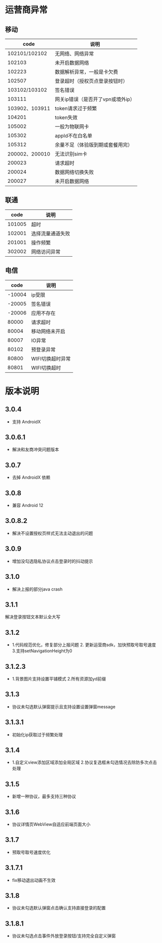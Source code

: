# 运营商异常

## 移动

| code        | 说明           |
| ----------- | -------------- |
| 102101/102102    | 无网络、网络异常 |
| 102103    | 未开启数据网络|
| 102223    | 数据解析异常，一般是卡欠费|
| 102507    | 登录超时（授权页点登录按钮时）|
| 103102/103102    | 签名错误|
| 103111    | 网关ip错误（是否开了vpn或境外ip）|
| 103902、103911    | token请求过于频繁|
| 104201    | token失效|
| 105002    | 一般为物联网卡|
| 105302    | appId不在白名单|
| 105312    | 余量不足（体验版到期或套餐用完）|
| 200002、200010    | 无法识别sim卡|
| 200023    | 请求超时 |
| 200024    | 数据网络切换失败|
| 200027    | 未开启数据网络|

## 联通

| code        | 说明           |
| ----------- | -------------- |
| 101005    | 超时 |
| 102001    | 选择流量通道失败 |
| 201001    | 操作频繁|
| 302002    | 网络访问异常 |

## 电信

| code        | 说明           |
| ----------- | -------------- |
| -10004    | ip受限 |
| -20005    | 签名错误 |
| -20006  | 应用不存在 |
| 80000    | 请求超时|
| 80004    | 移动网络未开启|
| 80007    | IO异常|
| 80102    | 预登录异常|
| 80800    | WIFI切换超时异常|
| 80801    | WIFI切换超时|

# 版本说明

## 3.0.4
* 支持 AndroidX

## 3.0.6.1
* 解决和友商冲突问题版本

## 3.0.7
* 去掉 AndroidX 依赖

## 3.0.8
* 兼容 Android 12

## 3.0.8.2
* 解决不设置授权页样式无法主动退出的问题  

## 3.0.9
* 增加没勾选隐私协议点击登录时的抖动提示

## 3.1.0
* 解决上报的部分java crash

## 3.1.1
解决登录按钮文本默认全大写

## 3.1.2
* 1.代码规范优化，修复部分上报问题
  2. 更新运营商sdk，加快预取号取号速度
  3.支持setNavigationHeight为0
  
## 3.1.2.3
* 1.背景图片支持设置平铺模式 2.所有资源加yd前缀

## 3.1.3
* 协议未勾选默认弹窗提示且支持设置设置弹窗message

## 3.1.3.1
* 初始化ip获取过于频繁处理

## 3.1.4
* 1.自定义view添加区域添加全局区域 2.协议复选框未勾选情况去除防多次点击处理

## 3.1.5
* 新增一种协议，最多支持三种协议

## 3.1.6
* 协议详情页WebView自适应前端页面大小

## 3.1.7
* 预取号取号速度优化

## 3.1.7.1
* fix移动退出动画不生效

## 3.1.8
* 协议未勾选默认弹窗点击确认支持直接登录的配置

## 3.1.8.1
* 协议未勾选点击事件外放登录按钮/支持完全自定义弹窗
